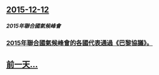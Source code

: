 ## [2015-12-12](/zh/news/2015/12/12/index.md)

##### 2015年聯合國氣候峰會
### [2015年聯合國氣候峰會的各國代表通過《巴黎協議》。 ](/zh/news/2015/12/12/2015年聯合國氣候峰會的各國代表通過-巴黎協議.md)
## [前一天...](/zh/news/2015/12/11/index.md)

